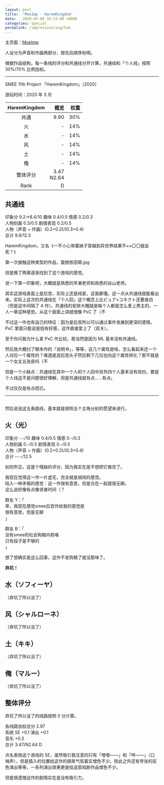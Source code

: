 ```yaml
---
layout: post
title:  "MoeImp - HaremKingdom"
date:   2020-03-06 16:33:00 +0800
categories: Special
permalink: /impression/avg/hak
---
```


主页面：[MoeImp](http://yoro.xyz/impression/avg)

人设分为声音和作画两部分，按先后顺序标明。

根据作品结构，每一条线的评分和共通线分开计算，共通线和「个人线」按照 30%/70% 比例加权。

---

SMEE 11th Project 「HaremKingdom」（2020）

游玩时间：2020 年 3 月

| HaremKingdom | 概览 |权重|
| :------: | ---: |---: |
| 共通 |9.90|30%|
|   火 |-|14%|
|   水 |-|14%|
|   风 |-|14%|
|   土 |-|14%|
|   俺 |-|14%|
|   整体评分 |3.47<br/>N2.64||
| Rank |D||

## 共通线

印象分 9.2→8.4/10 趣味 0.4/0.5 情感 0.2/0.3<br />
人物刻画 0.3/0.5 剧情表现 0.2/0.5<br />
人物（声音 + 作画）(0.2+0.2)/(0.3+0.4)<br />
总计 9.9/12.5

HaremKingdom，又名《一不小心带着妹子穿越到异世界结果不××〇〇就会死？》

第一次接触这种类型的作品，震撼依田萌.jpg

但是推了两章逐渐找到了这个游戏的感觉。

说一下第一印象吧，大概就是熟悉的早濑老师和熟悉的谷山老师。

其实这游戏表面上是后宫，实际上还是纯爱，这我都懂。这一点从共通线就能看出来。实际上这次的共通线在「个人回」这个概念上比ピュア×コネクト还要直白（但是这中间隔了 4 作）。共通线的安排大概就是每个人都是怎么爱上男主的，一人一章这种感觉。从这个层面上讲就很像 PxC 了（不

不过这一作也有自己的特征：因为是后宫所以可以通过事件发展到更深的感情。PxC 里面只能说是抱有好感，这作直接爱上了（双关）。

至于你问我为什么拿 PxC 作比较，那当然是因为 ML 基本没有共通线。

然后我大概扫了眼本作的「说明书」，等等，这几个属性是啥，怎么看起来还一个人对应一个属性的？难道是选后宫头子然后剩下几位也向这个属性转化？那不就是一个女主五张皮吗（不

但是一个小缺点：共通线在其中一个人的个人回中另外四个人基本没有戏份。要是个人线这不是问题很好理解，但是共通线就有点……有点。

不过仅仅是有点而已。

---

<br />
然后说说这五条路线，基本就是按照五个主角分别的愿望来进行。

## 火（光）

印象分 -.-/10 趣味 0.4/0.5 情感 0.-/0.3<br />
人物刻画 0.-/0.5 剧情表现 0.-/0.5<br />
人物（声音 + 作画）(0.2+0.2)/(0.3+0.4)<br />
总计 --.-/12.5

如你所见，这是个残缺的评分，因为我实在是不想把它推完了。

我现在觉得这一作一片虚无，完全就是胡闹的感觉。<br />
陷入一种矛盾的感觉：这一作很有意思，但是合在一起就很无聊。<br />
这么说好像有点像贤者时间（？

群友 Y：「<br />
草，我现在感觉smee后宫作给我的感觉是<br />
很有意思，但是无聊<br />
」

群友 B：「<br />
没有smee的社会狗粮内核咯<br />
只有段子是不够的<br />
」

想了想确实是这么回事，这作不发狗粮了就没那味了。

**弃坑！**

## 水（ソフィーヤ）

（弃坑了所以没了）

## 风（シャルローネ）

（弃坑了所以没了）

## 土（キキ）

（弃坑了所以没了）

## 俺（マルー）

（弃坑了所以没了）

## 整体评分

弃坑了所以没了的线路按照 0 分计算。

各线路加权总分 2.97<br />
系统 SE +0.1 演出 +0.1<br />
音乐 +0.3<br />
总计 3.47/N2.64 D

点名表扬这个游戏的 SE，虽然吸引我注意的只有「噔噔——」和「哔——」（口哨声），但是插入的位置给这作的搞笑气氛着实增色不少。除此之外还有夸张的反色演出等等，一系列演出效果更是给这部戏剧作品增色不少。

但是很遗憾这作的剧情实在是没有吸引力。
